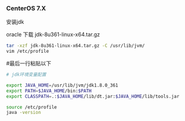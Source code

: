 ### CenterOS 7.X

安装jdk

oracle 下载 jdk-8u361-linux-x64.tar.gz

```bash
tar -xzf jdk-8u361-linux-x64.tar.gz -C /usr/lib/jvm/
vim /etc/profile
```

#最后一行粘贴以下

```bash
# jdk环境变量配置

export JAVA_HOME=/usr/lib/jvm/jdk1.8.0_361
export PATH=$JAVA_HOME/bin:$PATH
export CLASSPATH=.:$JAVA_HOME/lib/dt.jar:$JAVA_HOME/lib/tools.jar

source /etc/profile
java -version
```

